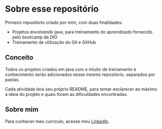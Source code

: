 # Sobre esse repositório

Primeiro repositório criado por mim, com duas finalidades:
- Projetos envolvendo java, para treinamento do aprendizado fornecido pelo bootcamp da DIO
- Treinamento de utilização do Git e GitHub

## Conceito

Todos os projetos criados em java com o intuito de treinamento e conhecimento serão adicionados nesse mesmo repositório, separados por pastas.

Cada atividade terá seu próprio README, para tentar esclarecer ao máximo a ideia do projeto e quais foram as dificuldades encontradas.

## Sobre mim

Para conhecer meu currículo, acesse meu [LinkedIn](https://www.linkedin.com/in/rodrigopelissari).
